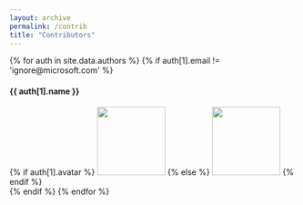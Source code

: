 ```yaml
---
layout: archive
permalink: /contrib
title: "Contributors"
---
```


<div class="tiles">
   {% for auth in site.data.authors %}
      {% if auth[1].email != 'ignore@microsoft.com' %}
         <div class="tile"> 
            <h4>{{ auth[1].name }}</h4>
            {% if auth[1].avatar %}
            <img src="{{ site.url }}/assets/images/{{ auth[1].avatar }}" width="120px"/>
            {% else %}
            <img src="{{ site.url }}/assets/images/bio-photo.jpg" width="120px"/>
            {% endif %}
         </div>
      {% endif %}
   {% endfor %}
</div>